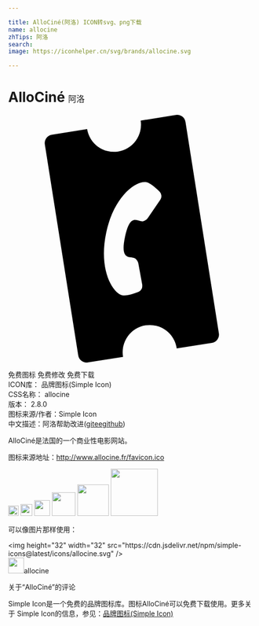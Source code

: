 ```yaml
---

title: AlloCiné(阿洛) ICON转svg、png下载
name: allocine
zhTips: 阿洛
search: 
image: https://iconhelper.cn/svg/brands/allocine.svg

---
```


# AlloCiné  <small style="font-size: 60%;font-weight: 100">阿洛</small>

<div id="svg" class="svg-wrap">
<svg role="img" viewBox="0 0 24 24" xmlns="http://www.w3.org/2000/svg"><title>AlloCiné icon</title><path d="M20.447 21.162L17.207.695a.815.815 0 0 0-.926-.686h-.004l-3.42.551a2.632 2.632 0 0 1-5.199.824l-3.42.542a.815.815 0 0 0-.687.926v.003l3.244 20.458c.069.443.484.746.928.677h.001l3.421-.542a2.636 2.636 0 1 1 5.208-.815l3.42-.541a.81.81 0 0 0 .675-.925v-.005zM14.77 8.21l-1.23 1.805a.854.854 0 0 1-.433.3c-.509.12-1.249-.962-1.772 1.505-.524 2.467.592 1.784 1.004 2.106a.875.875 0 0 1 .283.436l.394 2.142h-.012a.602.602 0 0 1-.343.644c-.454.183-1.167.427-1.588.337-.903-.193-2.338-2.428-1.562-6.072.777-3.643 2.994-5.078 3.896-4.885.413.09.972.601 1.315.953a.602.602 0 0 1 .048.729z"/></svg>
</div>
<detail full-name='allocine'></detail>

<div class="detail-page">
<p>
<span><span class="badge-success badge">免费图标</span> <span class="badge-success badge">免费修改</span>  <span class="badge-success badge">免费下载</span> </span>
<br/>
<span>
ICON库：
<span class="badge-secondary badge">品牌图标(Simple Icon)</span> 
</span>
<br/>
<span>
CSS名称：
<span class="badge-secondary badge">allocine</span> 
</span>

<br/>
<span>
版本：
<span class="badge-secondary badge">2.8.0</span> 
</span>
<br/>
<span>图标来源/作者：<span class="badge-light badge">Simple Icon</span></span> 
<br/>
<span class="zh-detail">中文描述：<span class="badge-primary badge">阿洛</span><span class="help-link"><span>帮助改进</span>(<a href="https://gitee.com/liuwave/icon-helper/edit/master/json/brands/allocine.json" target="_blank" rel="noopener noreferrer">gitee</a><a href="https://github.com/liuwave/icon-helper/edit/master/json/brands/allocine.json" target="_blank" rel="noopener noreferrer">github</a></span>)</span><br/>
</p>
</div><div class="description description alert alert-light"><p>AlloCiné是法国的一个商业性电影网站。</p><p>图标来源地址：<a href="http://www.allocine.fr/favicon.ico" target="_blank" rel="noopener noreferrer">http://www.allocine.fr/favicon.ico</a></p></div>
<div class="alert alert-dark">
<img height="21" width="21" src="https://cdn.jsdelivr.net/npm/simple-icons@latest/icons/allocine.svg" />
<img height="24" width="24" src="https://cdn.jsdelivr.net/npm/simple-icons@latest/icons/allocine.svg" />
<img height="32" width="32" src="https://cdn.jsdelivr.net/npm/simple-icons@latest/icons/allocine.svg" />
<img height="48" width="48" src="https://cdn.jsdelivr.net/npm/simple-icons@latest/icons/allocine.svg" />
<img height="64" width="64" src="https://cdn.jsdelivr.net/npm/simple-icons@latest/icons/allocine.svg" />
<img height="96" width="96" src="https://cdn.jsdelivr.net/npm/simple-icons@latest/icons/allocine.svg" />

</div>
<div>
  <p>可以像图片那样使用：    
  </p>
  <div class="alert alert-primary" style="font-size: 14px">
    &lt;img height="32" width="32" src="https://cdn.jsdelivr.net/npm/simple-icons@latest/icons/allocine.svg" /&gt;
    <copy-btn content='<img height="32" width="32" src="https://cdn.jsdelivr.net/npm/simple-icons@latest/icons/allocine.svg" />'></copy-btn>
  </div>
  <div class="alert alert-secondary">
    <img height="32" width="32" src="https://cdn.jsdelivr.net/npm/simple-icons@latest/icons/allocine.svg" />allocine
    <copy-btn content="allocine" btn-title="复制图标名称"></copy-btn>
  </div>
</div>

<Vssue title="关于“AlloCiné”的评论" >关于“AlloCiné”的评论</Vssue>


<div><p>Simple Icon是一个免费的品牌图标库。图标AlloCiné可以免费下载使用。更多关于  Simple Icon的信息，参见：<a target="_blank" href="https://iconhelper.cn/brands.html">品牌图标(Simple Icon)</a>
</p></div>
